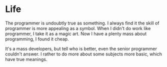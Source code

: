 # Life

The programmer is undoubtly true as something. I always find it the skill of programmer is more appealing as a symbol. When I didn't do work like programmer, I take it as a magic art. Now I have a plenty mass about programming, I found it cheap.

It's a mass developers, but tell who is better, even the senior programmer couldn't answer. I rather to do more about some subjects more basic, which have true meanings.
